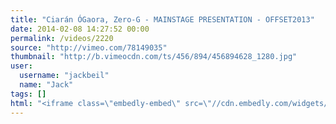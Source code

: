 ```yaml
---
title: "Ciarán ÓGaora, Zero-G - MAINSTAGE PRESENTATION - OFFSET2013"
date: 2014-02-08 14:27:52 00:00
permalink: /videos/2220
source: "http://vimeo.com/78149035"
thumbnail: "http://b.vimeocdn.com/ts/456/894/456894628_1280.jpg"
user:
  username: "jackbeil"
  name: "Jack"
tags: []
html: "<iframe class=\"embedly-embed\" src=\"//cdn.embedly.com/widgets/media.html?src=http%3A%2F%2Fplayer.vimeo.com%2Fvideo%2F78149035&src_secure=1&url=http%3A%2F%2Fvimeo.com%2F78149035&image=http%3A%2F%2Fb.vimeocdn.com%2Fts%2F456%2F894%2F456894628_1280.jpg&key=daaebf4d9cdd46779200162d0ca86e20&type=text%2Fhtml&schema=vimeo\" width=\"1280\" height=\"720\" scrolling=\"no\" frameborder=\"0\" allowfullscreen></iframe>"
---
```



